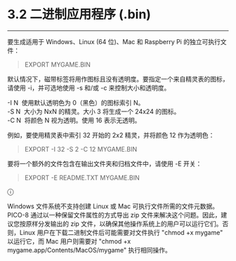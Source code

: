 # 3.2 二进制应用程序 (.bin)

------------------------------

要生成适用于 Windows、Linux (64 位)、Mac 和 Raspberry Pi 的独立可执行文件：

> EXPORT MYGAME.BIN  

默认情况下，磁带标签将用作图标且没有透明度。要指定一个来自精灵表的图标，请使用 -i，并可选地使用 -s 和/或 -c 来控制大小和透明度。

\-I N  使用默认透明色为 0（黑色）的图标索引 N。  
\-S N  大小为 NxN 的精灵。大小 3 将生成一个 24x24 的图标。  
\-C N  将颜色 N 视为透明。使用 16 表示无透明。  

例如，要使用精灵表中索引 32 开始的 2x2 精灵，并将颜色 12 作为透明色：

> EXPORT -I 32 -S 2 -C 12 MYGAME.BIN  

要将一个额外的文件包含在输出文件夹和归档文件中，请使用 -E 开关：

> EXPORT -E README.TXT MYGAME.BIN  

ⓘ

Windows 文件系统不支持创建 Linux 或 Mac 可执行文件所需的文件元数据。PICO-8 通过以一种保留文件属性的方式导出 zip 文件来解决这个问题。因此，建议您按原样分发输出的 zip 文件，以确保其他操作系统上的用户可以运行它们。否则，Linux 用户在下载二进制文件后可能需要对文件执行 "chmod +x mygame" 以运行它，而 Mac 用户则需要对 "chmod +x mygame.app/Contents/MacOS/mygame" 执行相同操作。